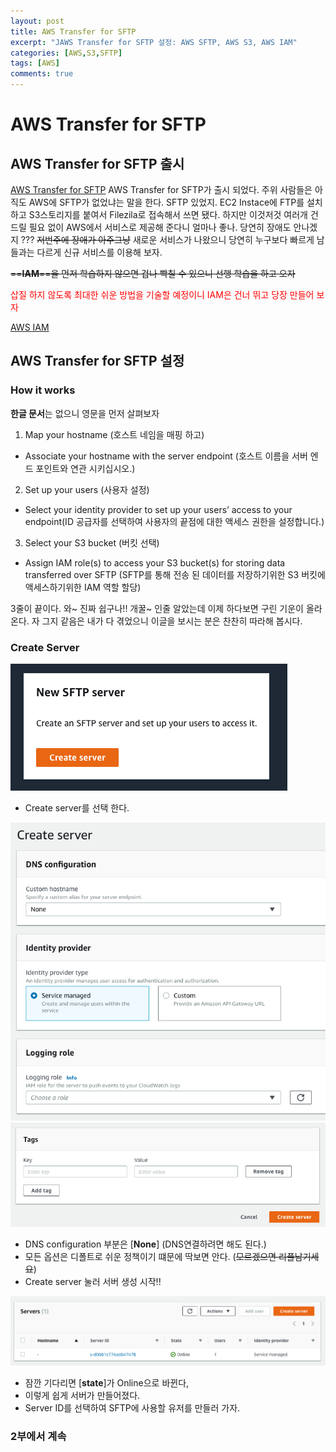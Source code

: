 ```yaml
---
layout: post
title: AWS Transfer for SFTP
excerpt: "JAWS Transfer for SFTP 설정: AWS SFTP, AWS S3, AWS IAM"
categories: [AWS,S3,SFTP]
tags: [AWS]
comments: true
---
```


# AWS Transfer for SFTP

## AWS Transfer for SFTP 출시
[AWS Transfer for SFTP](http://console.aws.amazon.com/transfer/)
AWS Transfer for SFTP가 출시 되었다. 주위 사람들은 아직도 AWS에 SFTP가 없었냐는 말을 한다.
SFTP 있었지. EC2 Instace에 FTP를 설치하고 S3스토리지를 붙여서 Filezila로 접속해서 쓰면 됐다.
하지만 이것저것 여러개 건드릴 필요 없이 AWS에서 서비스로 제공해 준다니 얼마나 좋나.
당연히 장애도 안나겠지 ??? ~~저번주에 장애가 아주그냥~~ 
새로운 서비스가 나왔으니 당연히 누구보다 빠르게 남들과는 다르게 신규 서비스를 이용해 보자.

~~==**IAM**==을 먼저 학습하지 않으면 겁나 빡칠 수 있으니 선행 학습을 하고 오자~~
<p style='color:red'>삽질 하지 않도록 최대한 쉬운 방법을 기술할 예정이니 IAM은 건너 뛰고 당장 만들어 보자</p>

[AWS IAM](https://docs.aws.amazon.com/ko_kr/IAM/latest/UserGuide/introduction.html)

## AWS Transfer for SFTP 설정
### How it works
**한글 문서**는 없으니 영문을 먼저 살펴보자

1. Map your hostname (호스트 네임을 매핑 하고)
 - Associate your hostname with the server endpoint (호스트 이름을 서버 엔드 포인트와 연관 시키십시오.)
2. Set up your users (사용자 설정)
 - Select your identity provider to set up your users’ access to your endpoint(ID 공급자를 선택하여 사용자의 끝점에 대한 액세스 권한을 설정합니다.)
3. Select your S3 bucket (버킷 선택)
 - Assign IAM role(s) to access your S3 bucket(s) for storing data transferred over SFTP (SFTP를 통해 전송 된 데이터를 저장하기위한 S3 버킷에 액세스하기위한 IAM 역할 할당)

3줄이 끝이다. 와~ 진짜 쉽구나!! 개꿀~ 
인줄 알았는데 이제 하다보면 구린 기운이 올라온다.
자 그지 같음은 내가 다 겪었으니 이글을 보시는 분은 찬찬히 따라해 봅시다.
### Create Server
![Create server](../images/sftp/1.png)
- Create server를 선택 한다.

![Create server](../images/sftp/2.png)
![Create server](../images/sftp/3.png)
- DNS configuration 부분은 [**None**] (DNS연결하려면 해도 된다.)
- 모든 옵션은 디폴트로 쉬운 정책이기 떄문에 딱보면 안다. (~~모르겠으면 리플남기세요~~)
- Create server 눌러 서버 생성 시작!!

![Create server](../images/sftp/4.png)
- 잠깐 기다리면 [**state**]가 Online으로 바뀐다,
- 이렇게 쉽게 서버가 만들어졌다.
- Server ID를 선택하여 SFTP에 사용할 유저를 만들러 가자.

### 2부에서 계속 ###


